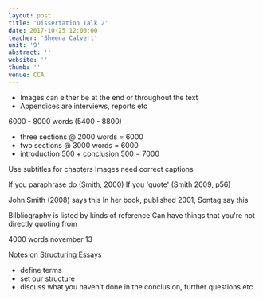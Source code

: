 ```yaml
---
layout: post
title: 'Dissertation Talk 2'
date: 2017-10-25 12:00:00
teacher: 'Sheena Calvert'
unit: '9'
abstract: ''
website: ''
thumb: ''
venue: CCA
---
```


- Images can either be at the end or throughout the text
- Appendices are interviews, reports etc

6000 - 8000 words
(5400 - 8800)

- three sections @ 2000 words = 6000
- two sections @ 3000 words = 6000
- introduction 500 + conclusion 500 = 7000

Use subtitles for chapters
Images need correct captions

If you paraphrase do (Smith, 2000)
If you 'quote' (Smith 2009, p56)

John Smith (2008) says this
In her book, published 2001, Sontag say this

Bilbliography is listed by kinds of reference
Can have things that you're not directly quoting from

4000 words november 13

[Notes on Structuring Essays]()

- define terms
- set our structure
- discuss what you haven't done in the conclusion, further questions etc
